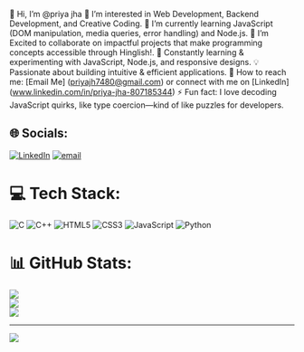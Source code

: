 👋 Hi, I’m @priya jha
👀 I’m interested in Web Development, Backend Development, and Creative Coding.
🌱 I’m currently learning JavaScript (DOM manipulation, media queries, error handling) and Node.js.
🚀 I’m  Excited to collaborate on impactful projects that make programming concepts accessible through Hinglish!.
📖 Constantly learning & experimenting with JavaScript, Node.js, and responsive designs.
💡 Passionate about building intuitive & efficient applications.
📩 How to reach me: [Email Me] (priyajh7480@gmail.com) or connect with me on [LinkedIn] (www.linkedin.com/in/priya-jha-807185344)
⚡ Fun fact: I love decoding JavaScript quirks, like type coercion—kind of like puzzles for developers.


## 🌐 Socials:
[![LinkedIn](https://img.shields.io/badge/LinkedIn-%230077B5.svg?logo=linkedin&logoColor=white)](https://linkedin.com/in/www.linkedin.com/in/priya-jha-807185344) [![email](https://img.shields.io/badge/Email-D14836?logo=gmail&logoColor=white)](mailto:thepriyajha8840@gmail.com) 

# 💻 Tech Stack:
![C](https://img.shields.io/badge/c-%2300599C.svg?style=for-the-badge&logo=c&logoColor=white) ![C++](https://img.shields.io/badge/c++-%2300599C.svg?style=for-the-badge&logo=c%2B%2B&logoColor=white) ![HTML5](https://img.shields.io/badge/html5-%23E34F26.svg?style=for-the-badge&logo=html5&logoColor=white) ![CSS3](https://img.shields.io/badge/css3-%231572B6.svg?style=for-the-badge&logo=css3&logoColor=white) ![JavaScript](https://img.shields.io/badge/javascript-%23323330.svg?style=for-the-badge&logo=javascript&logoColor=%23F7DF1E) ![Python](https://img.shields.io/badge/python-3670A0?style=for-the-badge&logo=python&logoColor=ffdd54)
# 📊 GitHub Stats:
![](https://github-readme-stats.vercel.app/api?username=jhapriya909&theme=dark&hide_border=false&include_all_commits=true&count_private=false)<br/>
![](https://nirzak-streak-stats.vercel.app/?user=jhapriya909&theme=dark&hide_border=false)<br/>
![](https://github-readme-stats.vercel.app/api/top-langs/?username=jhapriya909&theme=dark&hide_border=false&include_all_commits=true&count_private=false&layout=compact)

---
[![](https://visitcount.itsvg.in/api?id=jhapriya909&icon=0&color=0)](https://visitcount.itsvg.in)

<!-- Proudly created with GPRM ( https://gprm.itsvg.in ) -->
